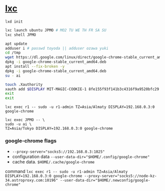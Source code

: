 # [lxc](https://ubuntu.com/server/docs/containers-lxd) 

```lxd init```

```sh
lxc launch ubuntu JPMO # MO2 TU WE TH FR SA SU
lxc shell JPMO
```
```sh
apt update
adduser i # passwd toyoda || adduser ozawa yuki
cd /tmp
wget https://dl.google.com/linux/direct/google-chrome-stable_current_amd64.deb
dpkg -i google-chrome-stable_current_amd64.deb
apt install --fix-broken -y
dpkg -i google-chrome-stable_current_amd64.deb
su - ai
```
```sh
touch .Xauthority
xauth add $DISPLAY MIT-MAGIC-COOKIE-1 8fe155f93f141b3c4316f9a9520bfc29
exit
exit
```
```lxc exec r1 -- sudo -u r1-admin TZ=Asia/Almaty DISPLAY=192.168.0.3:0 google-chrome```
```
lxc exec JPMO -- \
sudo -u ai \
TZ=Asia/Tokyo DISPLAY=192.168.0.3:0 google-chrome
```
### google-chrome flags
- ```--proxy-server="socks5://192.168.0.3:1025"```
- configuration data ```--user-data-dir="$HOME/.config/google-chrome"```
- cache data. ```$HOME/.cache/google-chrome```

command
```lxc exec r1 -- sudo -u r1-admin TZ=Asia/Almaty DISPLAY=192.168.0.3:0 google-chrome --proxy-server="socks5://node-kz-34.astroproxy.com:10196" --user-data-dir="$HOME/.newconfig/google-chrome"```

